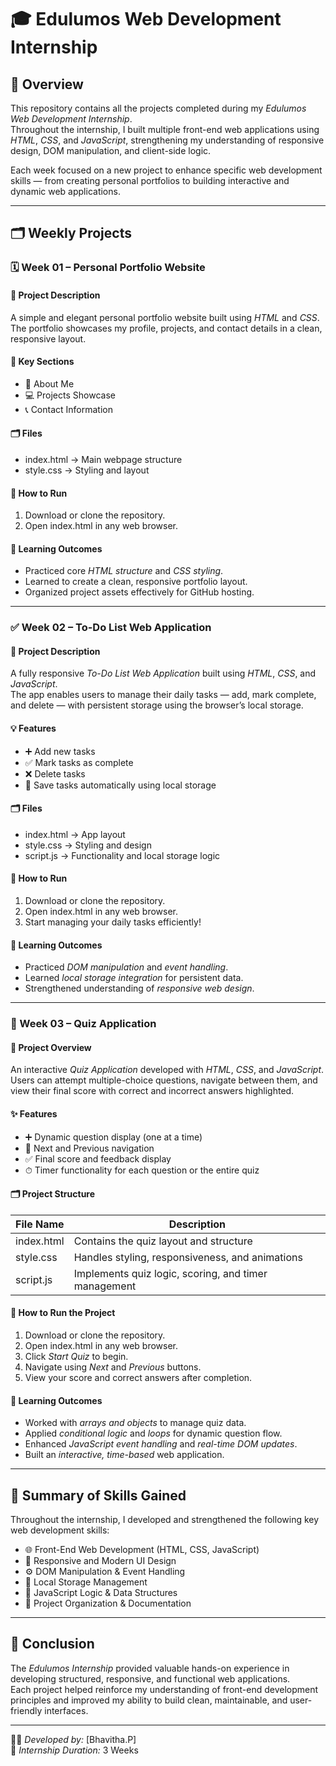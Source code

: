 # 🎓 Edulumos Web Development Internship

## 📘 Overview

This repository contains all the projects completed during my *Edulumos Web Development Internship*.  
Throughout the internship, I built multiple front-end web applications using *HTML*, *CSS*, and *JavaScript*, strengthening my understanding of responsive design, DOM manipulation, and client-side logic.

Each week focused on a new project to enhance specific web development skills — from creating personal portfolios to building interactive and dynamic web applications.

---

## 🗂 Weekly Projects

### 🗓 Week 01 – Personal Portfolio Website

#### 📄 Project Description
A simple and elegant personal portfolio website built using *HTML* and *CSS*.  
The portfolio showcases my profile, projects, and contact details in a clean, responsive layout.

#### 🧩 Key Sections
- 🧑 About Me  
- 💻 Projects Showcase  
- 📞 Contact Information  

#### 🗂 Files
- index.html → Main webpage structure  
- style.css → Styling and layout  

#### 🚀 How to Run
1. Download or clone the repository.  
2. Open index.html in any web browser.

#### 🎯 Learning Outcomes
- Practiced core *HTML structure* and *CSS styling*.  
- Learned to create a clean, responsive portfolio layout.  
- Organized project assets effectively for GitHub hosting.

---

### ✅ Week 02 – To-Do List Web Application

#### 📄 Project Description
A fully responsive *To-Do List Web Application* built using *HTML*, *CSS*, and *JavaScript*.  
The app enables users to manage their daily tasks — add, mark complete, and delete — with persistent storage using the browser’s local storage.

#### 💡 Features
- ➕ Add new tasks  
- ✅ Mark tasks as complete  
- ❌ Delete tasks  
- 💾 Save tasks automatically using local storage   

#### 🗂 Files
- index.html → App layout  
- style.css → Styling and design  
- script.js → Functionality and local storage logic  

#### 🚀 How to Run
1. Download or clone the repository.  
2. Open index.html in any web browser.  
3. Start managing your daily tasks efficiently!

#### 🎯 Learning Outcomes
- Practiced *DOM manipulation* and *event handling*.  
- Learned *local storage integration* for persistent data.  
- Strengthened understanding of *responsive web design*.

---

### 🧠 Week 03 – Quiz Application

#### 📄 Project Overview
An interactive *Quiz Application* developed with *HTML*, *CSS*, and *JavaScript*.  
Users can attempt multiple-choice questions, navigate between them, and view their final score with correct and incorrect answers highlighted.

#### ✨ Features
- ➕ Dynamic question display (one at a time)  
- 🔁 Next and Previous navigation  
- ✅ Final score and feedback display  
- ⏱ Timer functionality for each question or the entire quiz  

#### 🗂 Project Structure

| File Name | Description |
|------------|-------------|
| index.html | Contains the quiz layout and structure |
| style.css | Handles styling, responsiveness, and animations |
| script.js | Implements quiz logic, scoring, and timer management |

#### 🚀 How to Run the Project
1. Download or clone the repository.  
2. Open index.html in any web browser.  
3. Click *Start Quiz* to begin.  
4. Navigate using *Next* and *Previous* buttons.  
5. View your score and correct answers after completion.

#### 🎯 Learning Outcomes
- Worked with *arrays and objects* to manage quiz data.  
- Applied *conditional logic* and *loops* for dynamic question flow.  
- Enhanced *JavaScript event handling* and *real-time DOM updates*.  
- Built an *interactive, time-based* web application.

---

## 🧾 Summary of Skills Gained

Throughout the internship, I developed and strengthened the following key web development skills:

- 🌐 Front-End Web Development (HTML, CSS, JavaScript)  
- 🎨 Responsive and Modern UI Design  
- ⚙ DOM Manipulation & Event Handling  
- 💾 Local Storage Management  
- 🧩 JavaScript Logic & Data Structures  
- 🧱 Project Organization & Documentation  

---

## 🏁 Conclusion

The *Edulumos Internship* provided valuable hands-on experience in developing structured, responsive, and functional web applications.  
Each project helped reinforce my understanding of front-end development principles and improved my ability to build clean, maintainable, and user-friendly interfaces.

---

👨‍💻 *Developed by:* [Bhavitha.P]  
📅 *Internship Duration:* 3 Weeks
